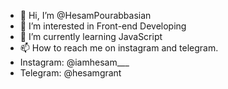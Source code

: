 - 👋 Hi, I’m @HesamPourabbasian
- 👀 I’m interested in Front-end Developing
- 🌱 I’m currently learning JavaScript
- 📫 How to reach me on instagram and telegram.
- Instagram: @iamhesam___
- Telegram: @hesamgrant


<!---
HesamPourabbasian/HesamPourabbasian is a ✨ special ✨ repository because its `README.md` (this file) appears on your GitHub profile.
You can click the Preview link to take a look at your changes.
--->
